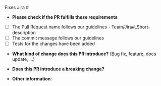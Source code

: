 Fixes Jira #

* **Please check if the PR fulfills these requirements**
- [ ] The Pull Request name follows our guidelines - Team/Jira#_Short-description
- [ ] The commit message follows our guidelines
- [ ] Tests for the changes have been added

* **What kind of change does this PR introduce?** (Bug fix, feature, docs update, ...)


* **Does this PR introduce a breaking change?**


* **Other information**:
